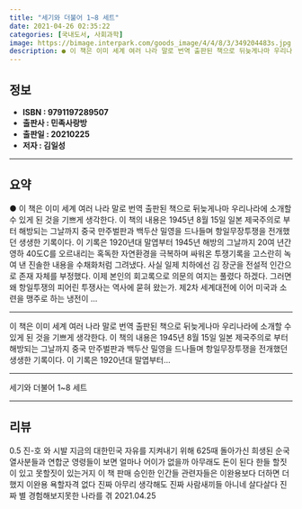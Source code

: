 ```yaml
---
title: "세기와 더불어 1~8 세트"
date: 2021-04-26 02:35:22
categories: [국내도서, 사회과학]
image: https://bimage.interpark.com/goods_image/4/4/8/3/349204483s.jpg
description: ● 이 책은 이미 세계 여러 나라 말로 번역 출판된 책으로 뒤늦게나마 우리나라에 소개할 수 있게 된 것을 기쁘게 생각한다. 이 책의 내용은 1945년 8월 15일 일본 제국주의로 부터 해방되는 그날까지 중국 만주벌판과 백두산 밀영을 드나들며 항일무장투쟁을 전개했던 생생한 기록이다. 이
---
```


## **정보**

- **ISBN : 9791197289507**
- **출판사 : 민족사랑방**
- **출판일 : 20210225**
- **저자 : 김일성**

------



## **요약**

●  이 책은 이미 세계 여러 나라 말로 번역 출판된 책으로 뒤늦게나마 우리나라에 소개할 수 있게 된 것을 기쁘게 생각한다. 이 책의 내용은 1945년 8월 15일 일본 제국주의로 부터 해방되는 그날까지 중국 만주벌판과 백두산 밀영을 드나들며 항일무장투쟁을 전개했던 생생한 기록이다. 이 기록은 1920년대 말엽부터 1945년 해방의 그날까지 20여 년간 영하 40도C를 오르내리는 혹독한 자연환경을 극복하며 싸워온 투쟁기록을 고스란히 녹여 낸 진솔한 내용을 수채화처럼 그려냈다. 사실 일제 치하에선 김 장군을 전설적 인간으로 존재 자체를 부정했다. 이제 본인의 회고록으로 의문의 여지는 풀렸다 하겠다. 그러면 왜 항일투쟁의 피어린 투쟁사는 역사에 묻혀 왔는가. 제2차 세계대전에 이어 미국과 소련을 맹주로 하는 냉전이 ...

------

이 책은 이미 세계 여러 나라 말로 번역 출판된 책으로 뒤늦게나마 우리나라에 소개할 수 있게 된 것을 기쁘게 생각한다. 이 책의 내용은 1945년 8월 15일 일본 제국주의로 부터 해방되는 그날까지 중국 만주벌판과 백두산 밀영을 드나들며 항일무장투쟁을 전개했던 생생한 기록이다. 이 기록은 1920년대 말엽부터... 

------


세기와 더불어 1~8 세트 

------


## **리뷰** 

0.5 진-호 와 시발 지금의 대한민국 자유를 지켜내기 위해 625때 돌아가신 희생된 순국열사분들과 연합군 영령들이 보면 얼마나 어이가 없을까 아무래도 돈이 된다 한들 할짓이 있고 못할짓이 있는거지 이 책 판매 승인한 인간들 관련자들은 이완용보다 더하면 더했지 이완용 욕할자격 없다 진짜 아무리 생각해도 진짜 사람새끼들 아니네 살다살다 진짜 별 경험해보지못한 나라를 겪 2021.04.25 <br/>